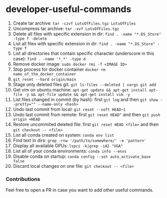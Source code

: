 # developer-useful-commands

1. Create tar archive: `tar -czvf LotsOfFiles.tgz LotsOfFiles`
2. Uncompress tar archive: `tar -xvf LotsOfFiles.tgz`
3. Delete all files with specific extension in dir: `find . -name "*.DS_Store" -type f -delete`
4. List all files with specific extension in dir: `find . -name "*.DS_Store" -type f`
5. List all directories that contain specific character (underscore in this case): `find . -name '*_*' -type d`
6. Remove docker image: `sudo docker rmi -f <IMAGE ID>`
7. Stop process for docker container `docker rm name_of_the_docker_container`
8. `git reset --hard origin/main`
9. Stage only deleted files git: `git ls-files --deleted | xargs git add`
10. Get vim on ubuntu machine: `apt-get update && apt-get install apt-file -y && apt-file update && apt-get install vim -y`
11. List files changed in commit (by hash): first `git log` and then `git show --pretty="" --name-only <hash>`
12. Undo last commit from local: `git reset --soft HEAD~1`
13. Undo last commit from remote: first `git reset HEAD^` and then `git push origin +HEAD`
14. Restore uncommited deleted file: first `git reset HEAD <file>` and then `git checkout -- <file>`
15. List all conda created on system: `conda env list`
16. Find text in dirs: `grep -rnw '/path/to/somewhere/' -e 'pattern'`
17. Display all available GPUs: `lspci -k|grep -iA2 "VGA"`
18. List all of your conda environments: `conda info --envs`
19. Disable conda on startup: `conda config --set auto_activate_base false`
20. Discard local changes on one file: `git checkout -- <file>`

### Contributions
Feel free to open a PR in case you want to add other useful commands.
